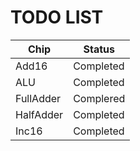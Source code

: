 # TODO LIST

| Chip       | Status    |
|------------|-----------|
| Add16      | Completed |
| ALU        | Completed |
| FullAdder  | Complered |
| HalfAdder  | Completed |
| Inc16      | Completed |
